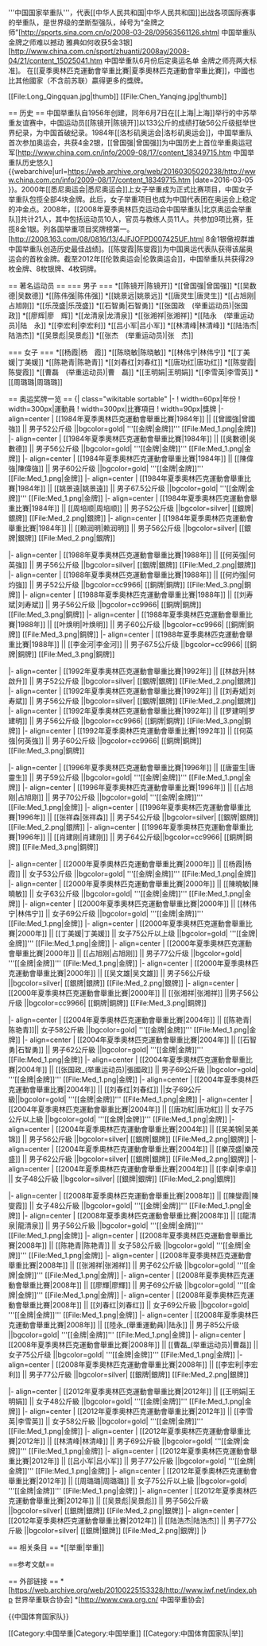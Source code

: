 '''中国国家举重队'''，代表[[中华人民共和国|中华人民共和国]]出战各项国际赛事的举重队，是世界级的垄断型强队，绰号为“金牌之师”<ref>[http://sports.sina.com.cn/o/2008-03-28/09563561126.shtml 中国举重队金牌之师难以撼动 雅典如何收获5金3银]</ref><ref>[http://www.china.com.cn/sport/zhuanti/2008ay/2008-04/21/content_15025041.htm 中国举重队6月份后定奥运名单 金牌之师亮两大标准]</ref>。
在[[夏季奧林匹克運動會举重比賽|夏季奧林匹克運動會举重比賽]]，中國也比其他國家（不含前苏联）贏得更多的獎牌。

[[File:Long_Qingquan.jpg|thumb]]
[[File:Chen_Yanqing.jpg|thumb]]

== 历史 ==
中国举重队自1956年创建，同年6月7日在[[上海|上海]]举行的中苏举重友谊赛中，中国运动员[[陈镜开|陈镜开]]以133公斤的成绩打破56公斤级挺举世界纪录，为中国首破纪录。1984年[[洛杉矶奥运会|洛杉矶奥运会]]，中国举重队首次参加奥运会，共获4金2银，[[曾国强|曾国强]]为中国历史上首位举重奥运冠军<ref>[http://www.china.com.cn/info/2009-08/17/content_18349715.htm 中国举重队历史悠久] {{webarchive|url=https://web.archive.org/web/20160305020238/http://www.china.com.cn/info/2009-08/17/content_18349715.htm |date=2016-03-05 }}</ref>。2000年[[悉尼奥运会|悉尼奥运会]]上女子举重成为正式比赛项目，中国女子举重队包揽全部4块金牌。此后，女子举重项目也成为中国代表团在奥运会上稳定的冲金点。2008年，[[2008年夏季奥林匹克运动会中国举重队|北京奥运会举重队]]共计21人，其中包括运动员10人，官员与教练人员11人。共参加9项比赛，狂揽8金1银。列各国举重项目奖牌榜第一。<ref>[http://2008.163.com/08/0816/13/4JFJOFPD007425UF.html 8金1银傲视群雄 中国举重队创造历史最佳战绩]</ref>。[[陈燮霞|陈燮霞]]为中国奥运代表队获得该届奥运会的首枚金牌。截至2012年[[伦敦奥运会|伦敦奥运会]]，中国举重队共获得29枚金牌、8枚银牌、4枚铜牌。

<!--===世界举重竞标赛比赛成绩===

==纪录==
 -->

== 著名运动员 ==
=== 男子 ===
*[[陈镜开|陈镜开]]
*[[曾国强|曾国强]]
*[[吴数德|吴数德]]
*[[陈伟强|陈伟强]]
*[[姚景远|姚景远]]
*[[唐灵生|唐灵生]]
*[[占旭刚|占旭刚]]
*[[乐茂盛|乐茂盛]]
*[[石智勇|石智勇]]
*[[张国政　(举重运动员)|张国政]]
*[[廖辉|廖　辉]]
*[[龙清泉|龙清泉]]
*[[张湘祥|张湘祥]]
*[[陆永　(举重运动员)|陆　永]]
*[[李宏利|李宏利]]
*[[吕小军|吕小军]]
*[[林清峰|林清峰]]
*[[陆浩杰|陆浩杰]]
*[[吴景彪|吴景彪]]
*[[张杰　(举重运动员)|张　杰]]

=== 女子 ===
*[[杨霞|杨　霞]]
*[[陈晓敏|陈晓敏]]
*[[林伟宁|林伟宁]]
*[[丁美媛|丁美媛]]
*[[陈艳青|陈艳青]]
*[[刘春红|刘春红]]
*[[唐功红|唐功红]]
*[[陈燮霞|陈燮霞]]
*[[曹磊　(举重运动员)|曹　磊]]
*[[王明娟|王明娟]]
*[[李雪英|李雪英]]
*[[周璐璐|周璐璐]]


== 奥运奖牌一览 ==
{| class="wikitable sortable" 
|-
! width=60px|年份 
! width=300px|運動員 
! width=300px|比賽項目 
! width=90px|獎牌
|- align=center
| [[1984年夏季奧林匹克運動會舉重比賽|1984年]]  || [[曾國強|曾國強]] || 男子52公斤级 ||bgcolor=gold| '''[[金牌|金牌]]''' [[File:Med_1.png|金牌]]
|- align=center
| [[1984年夏季奧林匹克運動會舉重比賽|1984年]]  || [[吳數德|吳數德]] || 男子56公斤级 ||bgcolor=gold| '''[[金牌|金牌]]''' [[File:Med_1.png|金牌]]
|- align=center
| [[1984年夏季奧林匹克運動會舉重比賽|1984年]]  || [[陳偉強|陳偉強]] || 男子60公斤级 ||bgcolor=gold| '''[[金牌|金牌]]''' [[File:Med_1.png|金牌]]
|- align=center
| [[1984年夏季奧林匹克運動會舉重比賽|1984年]]  || [[姚景遠|姚景遠]] || 男子67.5公斤级 ||bgcolor=gold| '''[[金牌|金牌]]''' [[File:Med_1.png|金牌]]
|- align=center
| [[1984年夏季奧林匹克運動會舉重比賽|1984年]]  || [[周培顺|周培顺]] || 男子52公斤级 ||bgcolor=silver| [[銀牌|銀牌]] [[File:Med_2.png|銀牌]]
|- align=center
| [[1984年夏季奧林匹克運動會舉重比賽|1984年]]  || [[赖润明|赖润明]] || 男子56公斤级 ||bgcolor=silver| [[銀牌|銀牌]] [[File:Med_2.png|銀牌]]

|- align=center
| [[1988年夏季奧林匹克運動會舉重比賽|1988年]]  || [[何英強|何英強]] || 男子56公斤级 ||bgcolor=silver| [[銀牌|銀牌]] [[File:Med_2.png|銀牌]]
|- align=center
| [[1988年夏季奧林匹克運動會舉重比賽|1988年]]  || [[何灼強|何灼強]] || 男子52公斤级 ||bgcolor=cc9966| [[銅牌|銅牌]] [[File:Med_3.png|銅牌]] 
|- align=center
| [[1988年夏季奧林匹克運動會舉重比賽|1988年]]  || [[刘寿斌|刘寿斌]] || 男子56公斤级 ||bgcolor=cc9966| [[銅牌|銅牌]] [[File:Med_3.png|銅牌]] 
|- align=center
| [[1988年夏季奧林匹克運動會舉重比賽|1988年]]  || [[叶焕明|叶焕明]] || 男子60公斤级 ||bgcolor=cc9966| [[銅牌|銅牌]] [[File:Med_3.png|銅牌]] 
|- align=center
| [[1988年夏季奧林匹克運動會舉重比賽|1988年]]  || [[李金河|李金河]] || 男子67.5公斤级 ||bgcolor=cc9966| [[銅牌|銅牌]] [[File:Med_3.png|銅牌]] 

|- align=center
| [[1992年夏季奧林匹克運動會舉重比賽|1992年]]  || [[林啟升|林啟升]] || 男子52公斤级 ||bgcolor=silver| [[銀牌|銀牌]] [[File:Med_2.png|銀牌]]
|- align=center
| [[1992年夏季奧林匹克運動會舉重比賽|1992年]]  || [[刘寿斌|刘寿斌]] || 男子56公斤级 ||bgcolor=silver| [[銀牌|銀牌]] [[File:Med_2.png|銀牌]]
|- align=center
| [[1992年夏季奧林匹克運動會舉重比賽|1992年]]  || [[罗建明|罗建明]] || 男子56公斤级 ||bgcolor=cc9966| [[銅牌|銅牌]] [[File:Med_3.png|銅牌]] 
|- align=center
| [[1992年夏季奧林匹克運動會舉重比賽|1992年]]  || [[何英強|何英強]] || 男子60公斤级 ||bgcolor=cc9966| [[銅牌|銅牌]] [[File:Med_3.png|銅牌]]  

|- align=center
| [[1996年夏季奧林匹克運動會舉重比賽|1996年]]  || [[唐靈生|唐靈生]] || 男子59公斤级 ||bgcolor=gold| '''[[金牌|金牌]]''' [[File:Med_1.png|金牌]]
|- align=center
| [[1996年夏季奧林匹克運動會舉重比賽|1996年]]  || [[占旭刚|占旭刚]] || 男子70公斤级 ||bgcolor=gold| '''[[金牌|金牌]]''' [[File:Med_1.png|金牌]]
|- align=center
| [[1996年夏季奧林匹克運動會舉重比賽|1996年]]  || [[张祥森|张祥森]] || 男子54公斤级 ||bgcolor=silver| [[銀牌|銀牌]] [[File:Med_2.png|銀牌]]
|- align=center
| [[1996年夏季奧林匹克運動會舉重比賽|1996年]]  || [[肖建刚|肖建刚]] || 男子64公斤级||bgcolor=cc9966| [[銅牌|銅牌]] [[File:Med_3.png|銅牌]] 

|- align=center
| [[2000年夏季奧林匹克運動會舉重比賽|2000年]]  || [[杨霞|杨霞]] || 女子53公斤级 ||bgcolor=gold| '''[[金牌|金牌]]''' [[File:Med_1.png|金牌]]
|- align=center
| [[2000年夏季奧林匹克運動會舉重比賽|2000年]]  || [[陳曉敏|陳曉敏]] || 女子63公斤级 ||bgcolor=gold| '''[[金牌|金牌]]''' [[File:Med_1.png|金牌]]
|- align=center
| [[2000年夏季奧林匹克運動會舉重比賽|2000年]]  || [[林伟宁|林伟宁]] || 女子69公斤级 ||bgcolor=gold| '''[[金牌|金牌]]''' [[File:Med_1.png|金牌]]
|- align=center
| [[2000年夏季奧林匹克運動會舉重比賽|2000年]]  || [[丁美媛|丁美媛]] || 女子75公斤以上级 ||bgcolor=gold| '''[[金牌|金牌]]''' [[File:Med_1.png|金牌]]
|- align=center
| [[2000年夏季奧林匹克運動會舉重比賽|2000年]]  || [[占旭刚|占旭刚]] || 男子77公斤级 ||bgcolor=gold| '''[[金牌|金牌]]''' [[File:Med_1.png|金牌]]
|- align=center
| [[2000年夏季奧林匹克運動會舉重比賽|2000年]]  || [[吴文雄|吴文雄]] || 男子56公斤级 ||bgcolor=silver| [[銀牌|銀牌]] [[File:Med_2.png|銀牌]]
|- align=center
| [[2000年夏季奧林匹克運動會舉重比賽|2000年]]  || [[张湘祥|张湘祥]] ||男子56公斤级 ||bgcolor=cc9966| [[銅牌|銅牌]] [[File:Med_3.png|銅牌]]

|- align=center
| [[2004年夏季奧林匹克運動會舉重比賽|2004年]]  || [[陈艳青|陈艳青]]|| 女子58公斤級 ||bgcolor=gold| '''[[金牌|金牌]]''' [[File:Med_1.png|金牌]]
|- align=center
| [[2004年夏季奧林匹克運動會舉重比賽|2004年]]  || [[石智勇|石智勇]] || 男子62公斤級 ||bgcolor=gold| '''[[金牌|金牌]]''' [[File:Med_1.png|金牌]]
|- align=center
| [[2004年夏季奧林匹克運動會舉重比賽|2004年]]  || [[张国政_(举重运动员)|張國政]] || 男子69公斤級 ||bgcolor=gold| '''[[金牌|金牌]]''' [[File:Med_1.png|金牌]]
|- align=center
| [[2004年夏季奧林匹克運動會舉重比賽|2004年]]  || [[刘春红|刘春红]] ||女子69公斤級||bgcolor=gold| '''[[金牌|金牌]]''' [[File:Med_1.png|金牌]]
|- align=center
| [[2004年夏季奧林匹克運動會舉重比賽|2004年]]  || [[唐功紅|唐功紅]] || 女子75公斤以上級 ||bgcolor=gold| '''[[金牌|金牌]]''' [[File:Med_1.png|金牌]]
|- align=center
| [[2004年夏季奧林匹克運動會舉重比賽|2004年]]  || [[吴美锦|吴美锦]] || 男子56公斤級 ||bgcolor=silver| [[銀牌|銀牌]] [[File:Med_2.png|銀牌]]
|- align=center
| [[2004年夏季奧林匹克運動會舉重比賽|2004年]]  || [[樂茂盛|樂茂盛]] || 男子62公斤級 ||bgcolor=silver| [[銀牌|銀牌]] [[File:Med_2.png|銀牌]]
|- align=center
| [[2004年夏季奧林匹克運動會舉重比賽|2004年]]  || [[李卓|李卓]] || 女子48公斤級 ||bgcolor=silver| [[銀牌|銀牌]] [[File:Med_2.png|銀牌]]

|- align=center
| [[2008年夏季奧林匹克運動會舉重比賽|2008年]]  || [[陳燮霞|陳燮霞]] || 女子48公斤級 ||bgcolor=gold| '''[[金牌|金牌]]''' [[File:Med_1.png|金牌]]
|- align=center
| [[2008年夏季奧林匹克運動會舉重比賽|2008年]]  || [[龍清泉|龍清泉]] || 男子56公斤級 ||bgcolor=gold| '''[[金牌|金牌]]''' [[File:Med_1.png|金牌]]
|- align=center
| [[2008年夏季奧林匹克運動會舉重比賽|2008年]]  || [[陈艳青|陈艳青]] || 女子58公斤級 ||bgcolor=gold| '''[[金牌|金牌]]''' [[File:Med_1.png|金牌]]
|- align=center
| [[2008年夏季奧林匹克運動會舉重比賽|2008年]]  || [[张湘祥|张湘祥]] || 男子62公斤級 ||bgcolor=gold| '''[[金牌|金牌]]''' [[File:Med_1.png|金牌]]
|- align=center
| [[2008年夏季奧林匹克運動會舉重比賽|2008年]]  || [[廖輝|廖輝]] || 男子69公斤級 ||bgcolor=gold| '''[[金牌|金牌]]''' [[File:Med_1.png|金牌]]
|- align=center
| [[2008年夏季奧林匹克運動會舉重比賽|2008年]]  || [[刘春红|刘春红]] || 女子69公斤級 ||bgcolor=gold| '''[[金牌|金牌]]''' [[File:Med_1.png|金牌]]
|- align=center
| [[2008年夏季奧林匹克運動會舉重比賽|2008年]]  || [[陸永_(舉重運動員)|陆永]] || 男子85公斤级 ||bgcolor=gold| '''[[金牌|金牌]]''' [[File:Med_1.png|金牌]]
|- align=center
| [[2008年夏季奧林匹克運動會舉重比賽|2008年]]  || [[曹磊_(举重运动员)|曹磊]] || 女子75公斤级 ||bgcolor=gold| '''[[金牌|金牌]]''' [[File:Med_1.png|金牌]]
|- align=center
| [[2008年夏季奧林匹克運動會舉重比賽|2008年]]  || [[李宏利|李宏利]] || 男子77公斤級 ||bgcolor=silver| [[銀牌|銀牌]] [[File:Med_2.png|銀牌]]

|- align=center
| [[2012年夏季奧林匹克運動會舉重比賽|2012年]]  || [[王明娟|王明娟]] || 女子48公斤級 ||bgcolor=gold| '''[[金牌|金牌]]''' [[File:Med_1.png|金牌]]
|- align=center
| [[2012年夏季奧林匹克運動會舉重比賽|2012年]]  || [[李雪英|李雪英]] || 女子58公斤級 ||bgcolor=gold| '''[[金牌|金牌]]''' [[File:Med_1.png|金牌]]
|- align=center
| [[2012年夏季奧林匹克運動會舉重比賽|2012年]]  || [[林清峰|林清峰]] || 男子69公斤級 ||bgcolor=gold| '''[[金牌|金牌]]''' [[File:Med_1.png|金牌]]
|- align=center
| [[2012年夏季奧林匹克運動會舉重比賽|2012年]]  || [[吕小军|吕小军]] || 男子77公斤級 ||bgcolor=gold| '''[[金牌|金牌]]''' [[File:Med_1.png|金牌]]
|- align=center
| [[2012年夏季奧林匹克運動會舉重比賽|2012年]]  || [[周璐璐|周璐璐]] || 女子75公斤以上級 ||bgcolor=gold| '''[[金牌|金牌]]''' [[File:Med_1.png|金牌]]
|- align=center
| [[2012年夏季奧林匹克運動會舉重比賽|2012年]]  || [[吴景彪|吴景彪]] || 男子56公斤級 ||bgcolor=silver| [[銀牌|銀牌]] [[File:Med_2.png|銀牌]]
|- align=center
| [[2012年夏季奧林匹克運動會舉重比賽|2012年]]  || [[陆浩杰|陆浩杰]] || 男子77公斤級 ||bgcolor=silver| [[銀牌|銀牌]] [[File:Med_2.png|銀牌]]
|}

== 相关条目 ==
*[[举重|举重]]

==参考文献==
<div class="references-small">
<references />
</div>

== 外部链接 ==
*[https://web.archive.org/web/20100225153328/http://www.iwf.net/index.php 世界举重联合协会]
*[http://www.cwa.org.cn/ 中国举重协会]

{{中国体育国家队}}

[[Category:中国举重|Category:中国举重]]
[[Category:中国体育国家队|举]]